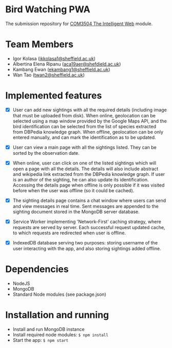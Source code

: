 # Bird Watching PWA

The submission repository for [COM3504 The Intelligent Web](https://www.dcs.shef.ac.uk/intranet/teaching/public/modules/level3/com3504.html) module.

# Team Members

- Igor Kolasa ([ikkolasa1@sheffield.ac.uk](ikkolasa1@sheffield.ac.uk))
- Albertina Elena Ripanu ([aca19aer@shefdield.ac.uk](aca19aer@shefdield.ac.uk]))
- Kambang Ewan ([ekambang1@sheffield.ac.uk](ekambang1@sheffield.ac.uk))
- Wan Tao ([twan2@sheffield.ac.uk](twan2@sheffield.ac.uk))

# Implemented features

- [X] User can add new sightings with all the required details (including image that must be uploaded from disk). When online, geolocation can be selected using a map window provided by the Google Maps API, and the bird identification can be selected from the list of species extracted from DBPedia knowledge graph. When offline, geolocation can be only entered manually, and can mark the identification as to be updated.

- [X] User can view a main page with all the sightings listed. They can be sorted by the observation date.

- [X] When online, user can click on one of the listed sightings which will open a page with all the details. The details will also include abstract and wikipedia link extracted from the DBPedia knowledge graph. If user is an author of the sighting, he can also update its identification. Accessing the details page when offline is only possible if it was visited before when the user was offline (so it could be cached).

- [X] The sighting details page contains a chat window where users can send and view messages in real time. Sent messages are appended to the sighting document stored in the MongoDB server database.

- [X] Service Worker implementing 'Network-First' caching strategy, where requests are served by server. Each successful request updated cache, to which requests are redirected when user is offline.

- [X] IndexedDB database serving two purposes: storing username of the user interacting with the app, and also storing sightings added offline.

# Dependencies

- NodeJS
- MongoDB
- Standard Node modules (see package.json)

# Installation and running

- Install and run MongoDB instance
- Install required node modules: `$ npm install`
- Start the app: `$ npm start`
